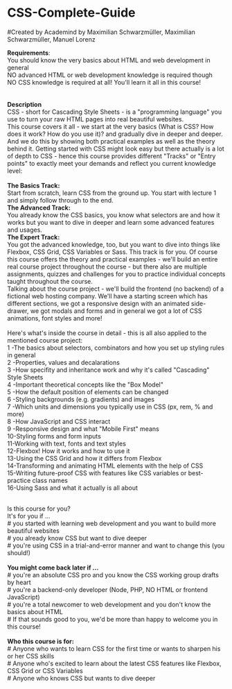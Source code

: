 # CSS-Complete-Guide
#Created by Academind by Maximilian Schwarzmüller, Maximilian Schwarzmüller, Manuel Lorenz

<strong>Requirements</strong>:<br />
You should know the very basics about HTML and web development in general <br />
NO advanced HTML or web development knowledge is required though <br />
NO CSS knowledge is required at all! You'll learn it all in this course! <br />
<br /><br />
<strong>Description</strong> <br />
CSS - short for Cascading Style Sheets - is a "programming language" you use to turn your raw HTML pages into real beautiful websites. <br />
This course covers it all - we start at the very basics (What is CSS? How does it work? How do you use it)? and gradually dive in deeper and deeper. And we do this by showing both practical examples as well as the theory behind it. Getting started with CSS might look easy but there actually is a lot of depth to CSS - hence this course provides different "Tracks" or "Entry points" to exactly meet your demands and reflect you current knowledge level:
<br /><br />
<strong>The Basics Track: </strong><br /> 
Start from scratch, learn CSS from the ground up. You start with lecture 1 and simply follow through to the end.<br />
<strong>The Advanced Track:</strong><br />
You already know the CSS basics, you know what selectors are and how it works but you want to dive in deeper and learn some advanced features and usages.
<br />
<strong>The Expert Track:</strong><br />
 You got the advanced knowledge, too, but you want to dive into things like Flexbox, CSS Grid, CSS Variables or Sass. This track is for you.
Of course this course offers the theory and practical examples - we'll build an entire real course project throughout the course - but there also are multiple assignments, quizzes and challenges for you to practice individual concepts taught throughout the course.
<br />
Talking about the course project - we'll build the frontend (no backend) of a fictional web hosting company. We'll have a starting screen which has different sections, we got a responsive design with an animated side-drawer, we got modals and forms and in general we got a lot of CSS animations, font styles and more!
<br /><br />
Here's what's inside the course in detail - this is all also applied to the mentioned course project:
<br />
1 -The basics about selectors, combinators and how you set up styling rules in general <br />
2 -Properties, values and decalarations <br />
3 -How specifity and inheritance work and why it's called "Cascading" Style Sheets<br />
4 -Important theoretical concepts like the "Box Model"<br />
5 -How the default position of elements can be changed<br />
6 -Styling backgrounds (e.g. gradients) and images<br />
7 -Which units and dimensions you typically use in CSS (px, rem, % and more)<br />
8 -How JavaScript and CSS interact<br />
9 -Responsive design and what "Mobile First" means <br />
10-Styling forms and form inputs<br />
11-Working with text, fonts and text styles<br />
12-Flexbox! How it works and how to use it<br />
13-Using the CSS Grid and how it differs from Flexbox<br />
14-Transforming and animating HTML elements with the help of CSS<br />
15-Writing future-proof CSS with features like CSS variables or best-practice class names<br />
16-Using Sass and what it actually is all about<br />

<br />
Is this course for you?
<br />
It's for you if ...
<br />
# you started with learning web development and you want to build more beautiful websites<br />
# you already know CSS but want to dive deeper<br />
# you're using CSS in a trial-and-error manner and want to change this (you should!)<br />
<br />
<strong>You might come back later if ...</strong>
<br />
# you're an absolute CSS pro and you know the CSS working group drafts by heart<br />
# you're a backend-only developer (Node, PHP, NO HTML or frontend JavaScript)<br />
# you're a total newcomer to web development and you don't know the basics about HTML<br />
# If that sounds good to you, we'd be more than happy to welcome you in this course!<br />
<br />
<strong>Who this course is for:</strong><br />
# Anyone who wants to learn CSS for the first time or wants to sharpen his or her CSS skills<br />
# Anyone who's excited to learn about the latest CSS features like Flexbox, CSS Grid or CSS Variables<br />
# Anyone who knows CSS but wants to dive deeper<br />
